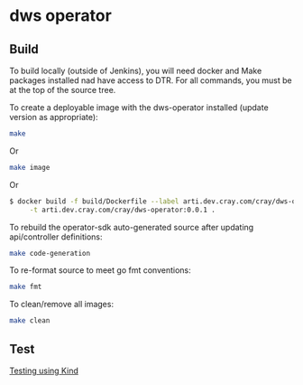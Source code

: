 # dws operator

## Build

To build locally (outside of Jenkins), you will need docker and Make packages
installed nad have access to DTR.  For all commands, you must be at the top of the source tree.

To create a deployable image with the dws-operator installed (update version as appropriate):

```bash
make
```

Or

```bash
make image
```

Or

```bash
$ docker build -f build/Dockerfile --label arti.dev.cray.com/cray/dws-operator:0.0.1 \
     -t arti.dev.cray.com/cray/dws-operator:0.0.1 .
```

To rebuild the operator-sdk auto-generated source after updating api/controller definitions:

```bash
make code-generation
```

To re-format source to meet go fmt conventions:

```bash
make fmt
```

To clean/remove all images:

```bash
make clean
```

## Test

[Testing using Kind](test/k8s/README.md)
